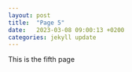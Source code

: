 ```yaml
---
layout: post
title:  "Page 5"
date:   2023-03-08 09:00:13 +0200
categories: jekyll update
---
```

This is the fifth page